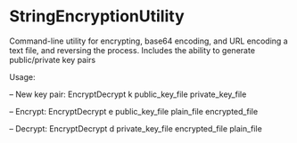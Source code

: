 # StringEncryptionUtility

Command-line utility for encrypting, base64 encoding, and URL encoding a text file, and reversing the process. Includes the ability to generate public/private key pairs

Usage:

– New key pair: EncryptDecrypt k public_key_file private_key_file

– Encrypt: EncryptDecrypt e public_key_file plain_file encrypted_file

– Decrypt: EncryptDecrypt d private_key_file encrypted_file plain_file
